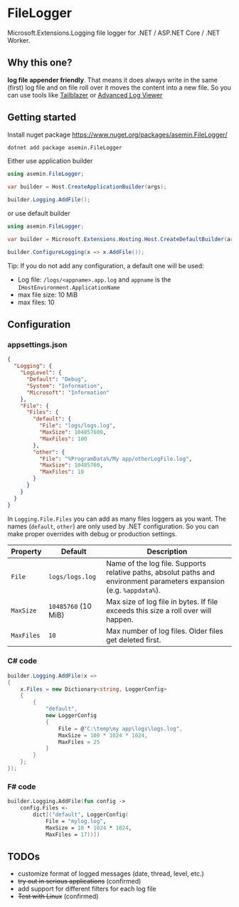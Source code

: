 # FileLogger

Microsoft.Extensions.Logging file logger for .NET / ASP.NET Core / .NET Worker.

## Why this one?

**log file appender friendly**. That means it does always write in the same (first) log file and on file roll over it
moves the content into a new file. So you can use tools like 
[Tailblazer](https://github.com/RolandPheasant/TailBlazer) or 
[Advanced Log Viewer](https://github.com/Scarfsail/AdvancedLogViewer)

## Getting started

Install nuget package https://www.nuget.org/packages/asemin.FileLogger/

```cmd
dotnet add package asemin.FileLogger
```

Either use application builder

```csharp
using asemin.FileLogger;

var builder = Host.CreateApplicationBuilder(args);

builder.Logging.AddFile();
```

or use default builder
```csharp
using asemin.FileLogger;

var builder = Microsoft.Extensions.Hosting.Host.CreateDefaultBuilder(args);

builder.ConfigureLogging(x => x.AddFile());
```

Tip: If you do not add any configuration, a default one will be used:

- Log file: `/logs/<appname>.app.log` and `appname` is the `IHostEnvironment.ApplicationName`
- max file size: 10 MiB
- max files: 10

## Configuration

### appsettings.json

```json
{
  "Logging": {
    "LogLevel": {
      "Default": "Debug",
      "System": "Information",
      "Microsoft": "Information"
    },
    "File": {
      "Files": {
        "default": {
          "File": "logs/logs.log",
          "MaxSize": 104857600,
          "MaxFiles": 100
        },
        "other": {
          "File": "%ProgramData%/My app/otherLogFile.log",
          "MaxSize": 10485760,
          "MaxFiles": 10
        }
      }
    }
  }
}
```

In `Logging.File.Files` you can add as many files loggers as you want. The names (`default`, `other`) are only used
by .NET configuration. So you can make proper overrides with debug or production settings.

| Property   | Default             | Description                                                                                                           |
|------------|---------------------|-----------------------------------------------------------------------------------------------------------------------|
| `File`     | `logs/logs.log`     | Name of the log file. Supports relative paths, absolut paths and environment parameters expansion (e.g. `%appdata%`). |
| `MaxSize`  | `10485760` (10 MiB) | Max size of log file in bytes. If file exceeds this size a roll over will happen.                                     |
| `MaxFiles` | `10`                | Max number of log files. Older files get deleted first.                                                               |

### C# code

```csharp
builder.Logging.AddFile(x =>
{
    x.Files = new Dictionary<string, LoggerConfig>
    {
        {
            "default",
            new LoggerConfig
            {
                File = @"C:\temp\my app\logs\logs.log",
                MaxSize = 100 * 1024 * 1024,
                MaxFiles = 25
            }
        }
    };
});
```

### F# code

```fsharp
builder.Logging.AddFile(fun config ->
    config.Files <-
        dict[("default", LoggerConfig(
            File = "mylog.log",
            MaxSize = 10 * 1024 * 1024,
            MaxFiles = 17))])
```

## TODOs

- customize format of logged messages (date, thread, level, etc.)
- ~~try out in serious applications~~ (confirmed)
- add support for different filters for each log file
- ~~Test with Linux~~ (confirmed)

